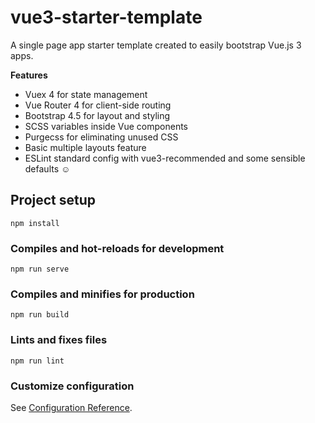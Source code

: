 # vue3-starter-template
A single page app starter template created to easily bootstrap Vue.js 3 apps.

**Features**
- Vuex 4 for state management
- Vue Router 4 for client-side routing
- Bootstrap 4.5 for layout and styling
- SCSS variables inside Vue components
- Purgecss for eliminating unused CSS
- Basic multiple layouts feature
- ESLint standard config with vue3-recommended and some sensible defaults :relaxed:

## Project setup
```
npm install
```

### Compiles and hot-reloads for development
```
npm run serve
```

### Compiles and minifies for production
```
npm run build
```

### Lints and fixes files
```
npm run lint
```

### Customize configuration
See [Configuration Reference](https://cli.vuejs.org/config/).
